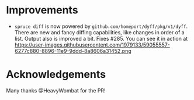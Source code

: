 # Improvements

- `spruce diff` is now powered by `github.com/homeport/dyff/pkg/v1/dyff`.
  There are new and fancy diffing capabilities, like changes in order of a list.
  Output also is improved a bit. Fixes #285. You can see it in action at 
  https://user-images.githubusercontent.com/1979133/59055557-6277c880-8896-11e9-9ddd-8a8606a31452.png

# Acknowledgements

Many thanks @HeavyWombat for the PR!
